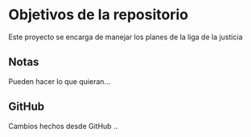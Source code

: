 # Objetivos de la repositorio

Este proyecto se encarga de manejar los planes de la liga de la justicia


## Notas
Pueden hacer lo que quieran...

## GitHub
Cambios hechos desde GitHub ..
